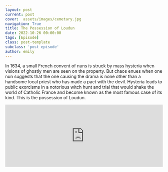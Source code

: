 ```yaml
---
layout: post
current: post
cover:  assets/images/cemetary.jpg
navigation: True
title: The Possession of Loudun
date: 2022-10-26 00:00:00
tags: [Episode]
class: post-template
subclass: 'post episode'
author: emily
---
```


In 1634, a small French convent of nuns is struck by mass hysteria when visions of ghostly men are seen on the property. But chaos enues when one nun suggests that the one causing the drama is none other than a handsome local priest who has made a pact with the devil. Hysteria leads to public exorcisms in a notorious witch hunt and trial that would shake the world of Catholic France and become known as the most famous case of its kind. This is the possession of Loudun. 

<iframe src="https://www.buzzsprout.com/2049734/11549065-the-possession-of-loudun?client_source=small_player&iframe=true" loading="lazy" width="100%" height="200" frameborder="0" scrolling="no" title='Hosting Evil, The Possession of Loudun'></iframe>